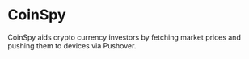 # CoinSpy

CoinSpy aids crypto currency investors by fetching market prices and pushing them to devices via Pushover.
